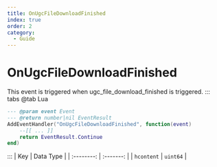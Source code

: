 ```yaml
---
title: OnUgcFileDownloadFinished
index: true
order: 2
category:
  - Guide
---
```


# OnUgcFileDownloadFinished
This event is triggered when ugc_file_download_finished is triggered.
::: tabs
@tab Lua
```lua
--- @param event Event
--- @return number|nil EventResult
AddEventHandler("OnUgcFileDownloadFinished", function(event)
    --[[ ... ]]
    return EventResult.Continue
end)
```

:::
|     Key    | Data Type |
| :--------: | :-------: |
| `hcontent` |  `uint64` |